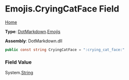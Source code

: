 # Emojis\.CryingCatFace Field

[Home](../../../README.md)

**Type**: [DotMarkdown](../../README.md)\.[Emojis](../README.md)

**Assembly**: DotMarkdown\.dll

```csharp
public const string CryingCatFace = ":crying_cat_face:"
```

### Field Value

System\.[String](https://docs.microsoft.com/en-us/dotnet/api/system.string)